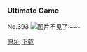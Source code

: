 ### Ultimate Game
No.393
![图片不见了~~~](https://imgs.xkcd.com/comics/ultimate_game.png)

[原址](https://xkcd.com//393) [下载](https://imgs.xkcd.com/comics/ultimate_game.png)

